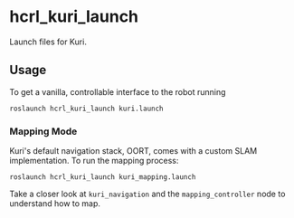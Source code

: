 # hcrl_kuri_launch

Launch files for Kuri.

## Usage

To get a vanilla, controllable interface to the robot running

    roslaunch hcrl_kuri_launch kuri.launch

### Mapping Mode

Kuri's default navigation stack, OORT, comes with a custom SLAM implementation. To run the mapping process:

    roslaunch hcrl_kuri_launch kuri_mapping.launch

Take a closer look at `kuri_navigation` and the `mapping_controller` node to understand how to map.
